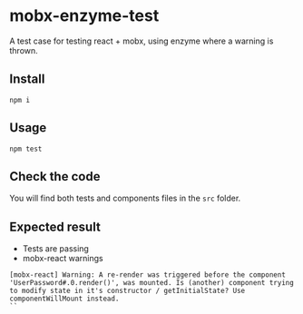 # mobx-enzyme-test
A test case for testing react + mobx, using enzyme where a warning is thrown.

## Install

`npm i`

## Usage

`npm test`

## Check the code

You will find both tests and components files in the `src` folder.

## Expected result

* Tests are passing
* mobx-react warnings

```
[mobx-react] Warning: A re-render was triggered before the component 'UserPassword#.0.render()', was mounted. Is (another) component trying to modify state in it's constructor / getInitialState? Use componentWillMount instead.
``
